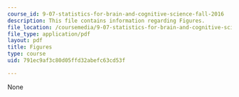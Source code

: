 ```yaml
---
course_id: 9-07-statistics-for-brain-and-cognitive-science-fall-2016
description: This file contains information regarding Figures.
file_location: /coursemedia/9-07-statistics-for-brain-and-cognitive-science-fall-2016/791ec9af3c80d05ffd32abefc63cd53f_MIT9_07F16_lec3_Figures.pdf
file_type: application/pdf
layout: pdf
title: Figures
type: course
uid: 791ec9af3c80d05ffd32abefc63cd53f

---
```

None